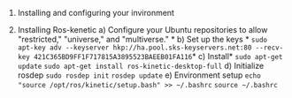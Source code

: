 

1. Installing and configuring your invironment 

1. Installing Ros-kenetic
	a) Configure your Ubuntu repositories to allow "restricted," "universe," and "multiverse." *
	b) Set up the keys *
		`sudo apt-key adv --keyserver hkp://ha.pool.sks-keyservers.net:80 --recv-key 421C365BD9FF1F717815A3895523BAEEB01FA116`*
	c) Install*
		`sudo apt-get update`
		`sudo apt-get install ros-kinetic-desktop-full`
	d) Initialize rosdep
		`sudo rosdep init`
		`rosdep update`
	e) Environment setup
		`echo "source /opt/ros/kinetic/setup.bash" >> ~/.bashrc`
		`source ~/.bashrc`
